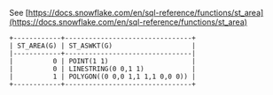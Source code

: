 See [https://docs.snowflake.com/en/sql-reference/functions/st_area](https://docs.snowflake.com/en/sql-reference/functions/st_area)
```
+------------+--------------------------------+
| ST_AREA(G) | ST_ASWKT(G)                    |
|------------+--------------------------------|
|          0 | POINT(1 1)                     |
|          0 | LINESTRING(0 0,1 1)            |
|          1 | POLYGON((0 0,0 1,1 1,1 0,0 0)) |
+------------+--------------------------------+
```
